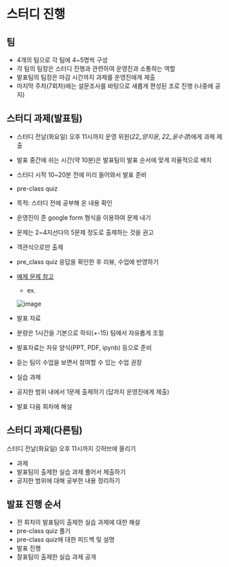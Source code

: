 # 스터디 진행

## 팀
- 4개의 팀으로 각 팀에 4~5명씩 구성
- 각 팀의 팀장은 스터디 진행과 관련하여 운영진과 소통하는 역할
- 발표팀의 팀장은 마감 시간까지 과제를 운영진에게 제출
- 마지막 주차(7회차)에는 설문조사를 바탕으로 새롭게 편성된 조로 진행 (나중에 공지)

## 스터디 과제(발표팀)
- 스터디 전날(화요일) 오후 11시까지 운영 위원(*22_양지윤*, *22_윤수경*)에게 과제 제출
- 발표 중간에 쉬는 시간(약 10분)은 발표팀이 발표 순서에 맞게 자율적으로 배치 
- 스터디 시작 10~20분 전에 미리 들어와서 발표 준비
- pre-class quiz
 - 목적: 스터디 전에 공부해 온 내용 확인
 - 운영진이 준 google form 형식을 이용하여 문제 내기
 - 문제는 2~4지선다의 5문제 정도로 출제하는 것을 권고
 - 객관식으로만 출제
 - pre_class quiz 응답을 확인한 후 리뷰, 수업에 반영하기
 - [예제 문제 참고](https://docs.google.com/forms/d/e/1FAIpQLSdXGfPg8TnhkBoUn1Lyuh6J2CIQgY_MWy2m3FNfRd0l-SfcHA/viewform)
   - ex.
   
   ![image](https://github.com/sejongsmarcle/2022_Winter_AiStudy/blob/main/%EC%8A%A4%ED%84%B0%EB%94%94%20%EC%9E%90%EB%A3%8C/img/pre_class%20quiz%20ex.png)
  
- 발표 자료
 - 분량은 1시간을 기본으로 하되(+-15) 팀에서 자유롭게 조절
 - 발표자료는 자유 양식(PPT, PDF, ipynb) 등으로 준비
 - 듣는 팀이 수업을 보면서 참여할 수 있는 수업 권장

- 실습 과제
 - 공지한 범위 내에서 1문제 출제하기 (답까지 운영진에게 제출)
 - 발표 다음 회차에 해설

## 스터디 과제(다른팀)   
스터디 전날(화요일) 오후 11시까지 깃허브에 올리기
- 과제
 - 발표팀이 출제한 실습 과제 풀어서 제출하기
 - 공지한 범위에 대해 공부한 내용 정리하기

## 발표 진행 순서
- 전 회차의 발표팀이 출제한 실습 과제에 대한 해설
- pre-class quiz 풀기
- pre-class quiz에 대한 피드백 및 설명
- 발표 진행
- 잘표팀이 출제한 실습 과제 공개
